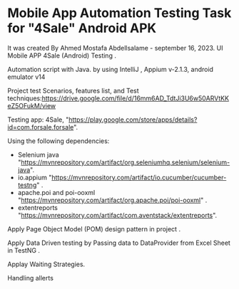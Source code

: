 # Mobile App Automation Testing Task for "4Sale" Android APK 

It was created By Ahmed Mostafa Abdellsalame - september 16, 2023.  UI Mobile APP 4Sale (Android) Testing .

Automation script with Java. by using IntelliJ , Appium v-2.1.3, android emulator v14

Project test Scenarios, features list, and Test techniques:https://drive.google.com/file/d/16mm6AD_TdtJi3U6w50ARVtKKeZ5OFukM/view

Testing app: 4Sale, "https://play.google.com/store/apps/details?id=com.forsale.forsale".

Using the following dependencies:

- Selenium java 
"https://mvnrepository.com/artifact/org.seleniumhq.selenium/selenium-java".
- io.appium
"https://mvnrepository.com/artifact/io.cucumber/cucumber-testng" .
- apache.poi and poi-ooxml
"https://mvnrepository.com/artifact/org.apache.poi/poi-ooxml" .
- extentreports
"https://mvnrepository.com/artifact/com.aventstack/extentreports".

Apply Page Object Model (POM) design pattern in project .

Apply Data Driven testing by Passing data to DataProvider from Excel Sheet in TestNG .

Applay Waiting Strategies.

Handling allerts 



